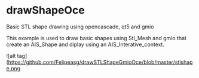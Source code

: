 # drawShapeOce
Basic STL shape drawing using opencascade, qt5 and gmio

This example is used to draw basic shapes using Stl_Mesh and gmio that create
an AIS_Shape and diplay using an AIS_Interative_context.  

![alt tag](https://github.com/Felipeasg/drawSTLShapeGmioOce/blob/master/stlshape.png


